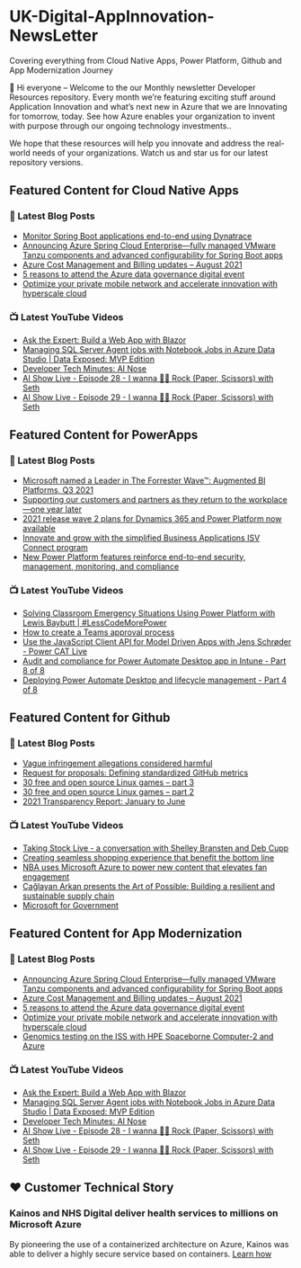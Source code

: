 # UK-Digital-AppInnovation-NewsLetter

Covering everything from Cloud Native Apps, Power Platform, Github and App Modernization Journey

👋 Hi everyone – Welcome to the our Monthly newsletter Developer Resources repository. Every month we’re featuring exciting stuff around Application Innovation and what’s next new in Azure that we are Innovating for tomorrow, today. See how Azure enables your organization to invent with purpose through our ongoing technology investments..


We hope that these resources will help you innovate and address the real-world needs of your organizations. Watch us and star us for our latest repository versions.

## Featured Content for Cloud Native Apps


### 📝 Latest Blog Posts

    
<!-- BLOGCNA:START -->
- [Monitor Spring Boot applications end-to-end using Dynatrace](https://azure.microsoft.com/blog/monitor-spring-boot-applications-endtoend-using-dynatrace/)
- [Announcing Azure Spring Cloud Enterprise—fully managed VMware Tanzu components and advanced configurability for Spring Boot apps](https://azure.microsoft.com/blog/announcing-azure-spring-cloud-enterprise-fully-managed-vmware-tanzu-components-and-configurability-for-spring-boot-apps/)
- [Azure Cost Management and Billing updates – August 2021](https://azure.microsoft.com/blog/azure-cost-management-and-billing-updates-august-2021/)
- [5 reasons to attend the Azure data governance digital event](https://azure.microsoft.com/blog/5-reasons-to-attend-the-azure-data-governance-digital-event/)
- [Optimize your private mobile network and accelerate innovation with hyperscale cloud](https://azure.microsoft.com/blog/optimize-your-private-mobile-network-and-accelerate-innovation-with-hyperscale-cloud/)
<!-- BLOGCNA:END -->

### 📺 Latest YouTube Videos

 
<!-- YOUTUBECNA:START -->
- [Ask the Expert: Build a Web App with Blazor](https://www.youtube.com/watch?v=E0rrP2i5XBY)
- [Managing SQL Server Agent jobs with Notebook Jobs in Azure Data Studio | Data Exposed: MVP Edition](https://www.youtube.com/watch?v=wQU7zUYxUW8)
- [Developer Tech Minutes: AI Nose](https://www.youtube.com/watch?v=bJ5Z7rH1KEY)
- [AI Show Live - Episode 28 - I wanna 🤘🏽 Rock (Paper, Scissors) with Seth](https://www.youtube.com/watch?v=57PZB-Zv1WM)
- [AI Show Live - Episode 29 - I wanna 🤘🏽 Rock (Paper, Scissors) with Seth](https://www.youtube.com/watch?v=uG404z3iBBA)
<!-- YOUTUBECNA:END -->

##  Featured Content for PowerApps
### 📝 Latest Blog Posts
<!-- BLOGPOWER:START -->
- [Microsoft named a Leader in The Forrester Wave™: Augmented BI Platforms, Q3 2021](https://powerbi.microsoft.com/en-us/blog/microsoft-named-a-leader-in-the-forrester-wave-augmented-bi-platforms-q3-2021/)
- [Supporting our customers and partners as they return to the workplace—one year later](https://cloudblogs.microsoft.com/powerplatform/2021/07/15/supporting-our-customers-and-partners-as-they-return-to-the-workplace-one-year-later/)
- [2021 release wave 2 plans for Dynamics 365 and Power Platform now available](https://cloudblogs.microsoft.com/dynamics365/bdm/2021/07/15/2021-release-wave-2-plans-for-dynamics-365-and-power-platform-now-available/)
- [Innovate and grow with the simplified Business Applications ISV Connect program](https://cloudblogs.microsoft.com/dynamics365/bdm/2021/07/14/innovate-and-grow-with-the-simplified-business-applications-isv-connect-program/)
- [New Power Platform features reinforce end-to-end security, management, monitoring, and compliance](https://cloudblogs.microsoft.com/powerplatform/2021/06/29/new-power-platform-features-reinforce-end-to-end-security-management-monitoring-and-compliance/)
<!-- BLOGPOWER:END -->
 ### 📺 Latest YouTube Videos
    
<!-- YOUTUBEPOWER:START -->
- [Solving Classroom Emergency Situations Using Power Platform with Lewis Baybutt | #LessCodeMorePower](https://www.youtube.com/watch?v=gIzEzz_4eFQ)
- [How to create a Teams approval process](https://www.youtube.com/watch?v=MKKdDyrceHY)
- [Use the JavaScript Client API for Model Driven Apps with Jens Schrøder - Power CAT Live](https://www.youtube.com/watch?v=AE-d5JLjE8M)
- [Audit and compliance for Power Automate Desktop app in Intune - Part 8 of 8](https://www.youtube.com/watch?v=aj-PxxUJwDU)
- [Deploying Power Automate Desktop and lifecycle management - Part 4 of 8](https://www.youtube.com/watch?v=iTiTM9NRGtE)
<!-- YOUTUBEPOWER:END -->

##  Featured Content for Github
### 📝 Latest Blog Posts
<!-- BLOGGITHUB:START -->
- [Vague infringement allegations considered harmful](https://github.blog/2021-08-31-vague-infringement-allegations-considered-harmful/)
- [Request for proposals: Defining standardized GitHub metrics](https://github.blog/2021-08-31-request-for-proposals-defining-standardized-github-metrics/)
- [30 free and open source Linux games &#8211; part 3](https://github.blog/2021-08-27-30-free-and-open-source-linux-games-part-3/)
- [30 free and open source Linux games &#8211; part 2](https://github.blog/2021-08-26-30-free-and-open-source-linux-games-part-2/)
- [2021 Transparency Report: January to June](https://github.blog/2021-08-25-2021-transparency-report-january-to-june/)
<!-- BLOGGITHUB:END -->
### 📺 Latest YouTube Videos
<!-- YOUTUBEGITHUB:START -->
- [Taking Stock Live - a conversation with Shelley Bransten and Deb Cupp](https://www.youtube.com/watch?v=1aajZBscKy0)
- [Creating seamless shopping experience that benefit the bottom line](https://www.youtube.com/watch?v=6YWoFd2T_KQ)
- [NBA uses Microsoft Azure to power new content that elevates fan engagement](https://www.youtube.com/watch?v=f94aBI4IW5s)
- [Çağlayan Arkan presents the Art of Possible: Building a resilient and sustainable supply chain](https://www.youtube.com/watch?v=TF21O8VfpZI)
- [Microsoft for Government](https://www.youtube.com/watch?v=mXUaIaE81Ds)
<!-- YOUTUBEGITHUB:END -->
##  Featured Content for App Modernization
### 📝 Latest Blog Posts
<!-- BLOGAPPMOD:START -->
- [Announcing Azure Spring Cloud Enterprise—fully managed VMware Tanzu components and advanced configurability for Spring Boot apps](https://azure.microsoft.com/blog/announcing-azure-spring-cloud-enterprise-fully-managed-vmware-tanzu-components-and-configurability-for-spring-boot-apps/)
- [Azure Cost Management and Billing updates – August 2021](https://azure.microsoft.com/blog/azure-cost-management-and-billing-updates-august-2021/)
- [5 reasons to attend the Azure data governance digital event](https://azure.microsoft.com/blog/5-reasons-to-attend-the-azure-data-governance-digital-event/)
- [Optimize your private mobile network and accelerate innovation with hyperscale cloud](https://azure.microsoft.com/blog/optimize-your-private-mobile-network-and-accelerate-innovation-with-hyperscale-cloud/)
- [Genomics testing on the ISS with HPE Spaceborne Computer-2 and Azure](https://azure.microsoft.com/blog/genomics-testing-on-the-iss-with-hpe-spaceborne-computer2-and-azure/)
<!-- BLOGAPPMOD:END -->
### 📺 Latest YouTube Videos
<!-- YOUTUBEAPPMOD:START -->
- [Ask the Expert: Build a Web App with Blazor](https://www.youtube.com/watch?v=E0rrP2i5XBY)
- [Managing SQL Server Agent jobs with Notebook Jobs in Azure Data Studio | Data Exposed: MVP Edition](https://www.youtube.com/watch?v=wQU7zUYxUW8)
- [Developer Tech Minutes: AI Nose](https://www.youtube.com/watch?v=bJ5Z7rH1KEY)
- [AI Show Live - Episode 28 - I wanna 🤘🏽 Rock (Paper, Scissors) with Seth](https://www.youtube.com/watch?v=57PZB-Zv1WM)
- [AI Show Live - Episode 29 - I wanna 🤘🏽 Rock (Paper, Scissors) with Seth](https://www.youtube.com/watch?v=uG404z3iBBA)
<!-- YOUTUBEAPPMOD:END -->


## ♥️ Customer Technical Story 

### Kainos and NHS Digital deliver health services to millions on Microsoft Azure

By pioneering the use of a containerized architecture on Azure, Kainos was able to deliver a highly secure service based on containers. [Learn how](https://customers.microsoft.com/en-us/story/1368348549535774520-kainos-and-nhs-digital-deliver-health-services-to-millions-on-microsoft-azure)

